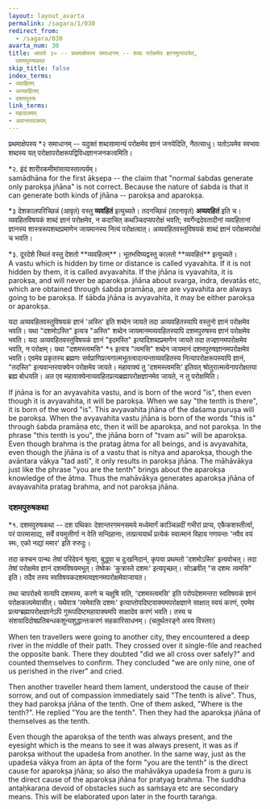 ```yaml
---
layout: layout_avarta
permalink: /sagara/1/030
redirect_from:
  - /sagara/030
avarta_num: 30
title: आवर्तः ३० -- प्रथमाक्षेपस्य समाधानम् -- शब्दः परोक्षमेव ज्ञानमुत्पादयेत्,
  दशमपुरुषकथा
skip_title: false
index_terms:
- व्यवहितम्
- अव्यवहितम्
- दशमपुरुषः
link_terms:
- महावाक्यम्
- अवान्तरवाक्यम्
---
```


प्रथमाक्षेपस्य *२ समाधानम् -- यदुक्तं शब्दसामान्यं परोक्षमेव ज्ञानं जनयेदिति, नैतत्साधु। 
यतोऽयमेव स्वभावः शब्दस्य यत् परोक्षापरोक्षरूपद्विविधज्ञानजनकत्वमिति। 

<div class="footnote" markdown="1">
*२. इंदं शारीरकमीमांसायास्तात्पर्यम्।  
</div>

<div class="translation-inline" markdown="1">
samādhāna for the first ākṣepa -- the claim that 
"normal śabdas generate only parokṣa jñāna" is not
correct. Because the nature of śabda is that it can
generate both kinds of jñāna -- parokṣa and aparokṣa. 
</div>

*३ देशकालपरिच्छिन्नं (आवृतं) वस्तु **व्यवहितं** इत्युच्यते। 
तदनच्छिन्नं (तदनावृतं) **अव्यवहितं** इति च। 
व्यवहितविषयकं शाब्दं ज्ञानं परोक्षमेव, न कदाचित् कथञ्चिदप्यपरोक्षं भवति; 
स्वर्गेन्द्रदेवतादीनां व्यवहितानां ज्ञानस्य शास्त्ररूपशब्दप्रमाणेन जायमानस्य नित्यं परोक्षत्वात्। 
अव्यवहितवस्तुविषयकं शाब्दं ज्ञानं परोक्षमपरोक्षं च भवति। 

<div class="footnote" markdown="1">
*३. दूरदेशे स्थितं वस्तु देशतो **व्यवहितम्**। भूतभविष्यद्वस्तु कालतो **व्यवहितं** इत्युच्यते।
</div>

<div class="translation-inline" markdown="1">
A vastu which is hidden by time or distance is called vyavahita. 
If it is not hidden by them, it is called avyavahita. 
If the jñāna is vyavahita, it is parokṣa, and will never be aparokṣa. 
jñāna about svarga, indra, devatās etc, which are obtained through śabda pramāṇa, 
are are vyavahita are always going to be parokṣa. If śābda jñāna is avyavahita, 
it may be either parokṣa or aparokṣa. 
</div>

यदा अव्यवहितवस्तुविषयकं ज्ञानं 'अस्ति' इति शब्देन जायते तदा अव्यवहितस्यापि वस्तुनो ज्ञानं परोक्षमेव भवति। यथा "दशमोऽस्ति" इत्यत्र "अस्ति" शब्देन जायमानमव्यवहितस्यापि दशमपुरुषस्य ज्ञानं परोक्षमेव भवति। 
यदा अव्यवहितवस्तुविषयकं ज्ञानं "इदमस्ति" इत्यादिशब्दप्रमाणेन जायते तदा तज्ज्ञानमपरोक्षमेव भवति, न परोक्षम्। 
यथा "दशमस्त्वमसि" *१ इत्यत्र "त्वमसि" शब्देन जायमानं दशमपुरुषज्ञानमपरोक्षमेव भवति। 
एवमेव प्रकृतस्य ब्रह्मणः सर्वप्राणिप्रत्यगात्मभूतत्वादत्यन्ताव्यवहितस्य नित्यापरोक्षरूपस्यापि ज्ञानं, "तदस्ति" इत्यवान्तरवाक्येन परोक्षमेव जायते। 
महावाक्यं तु 'दशमस्त्वमसि' इतिवत् श्रोतुरात्मत्वेनापरोक्षतया ब्रह्म बोधयति। 
अत एव महावाक्येनाव्यवहितप्रत्यब्रह्मापरोक्षज्ञानमेव जायते, न तु परोक्षमिति।

<div class="translation-inline" markdown="1">
If jṅāna is for an avyavahita vastu, and is born of the word "is", then even though it is avyavahita, it will be parokṣa. 
When we say "the tenth is there", it is born of the word "is". This avyavahita jñāna of the daśama puruṣa will be parokṣa. 
When the avyavahita vastu jñāna is born of the words "this is" through śabda pramāṇa etc, 
then it will be aparokṣa, and not parokṣa. 
In the phrase "this tenth is you", the jñāna born of "tvam asi" will be aparokṣa.
Even though brahma is the pratag ātma for all beings, and is avyavahita, even though the jñāna is of a vastu that is nitya and aparokṣa, 
though the avāntara vākya "tad asti", it only results in parokṣa jñāna. The māhāvākya just like the phrase "you are the tenth" brings about the aparokṣa knowledge of the ātma. Thus the mahāvākya generates aparokṣa jñāna of avayavahita pratag brahma,
and not parokṣa jñāna.
</div> 

<div class="footnote" markdown="1">

### दशमपुरुषकथा

*१. दशमपुरुषकथा -- दश पथिकाः देशान्तरगमनसमये मध्येमार्गं काञ्चिन्नदीं गभीरां प्राप्य, एकैकशस्तीर्त्वा, परं पारमासाद्य, सर्वे वयमुत्तीर्णा न वेति सन्दिहानाः, तत्प्रत्ययार्थं प्रत्येकं स्वात्मानं विहाय गणयन्तः 'नवैव वयं स्मः, एको नद्यां ममार' इति रुरुदुः। 

तदा कश्चन पान्थः तेषां परिदेवनं श्रुत्वा, बुद्ध्वा च दुःखनिदानं, 
कृपया प्रथमतो 'दशमोऽस्ति' इत्यवोचत्। 
तदा तेषां परोक्षमेव ज्ञानं दशमविषयमभूत्। 
तेष्वेकः 'कुत्रास्ते दशमः' इत्यपृच्छत्। सोऽब्रवीत् "स दशमः त्वमसि" इति। 
तदैव तस्य स्वविषयकदशमत्वज्ञानमपरोक्षमेवाजायत। 

तथा चापरोक्ष्ये सत्यपि दशमस्य, करणे च चक्षुषि सति, 'दशमस्त्वमसि' इति परोपदेशमन्तरा स्वविषयकं ज्ञानं परोक्षकल्पमेवासीत्। 
यथैवात्र 'त्वमेवासि दशमः' इत्याप्तोपदिष्टवाक्यमपरोक्षज्ञाने साक्षात् स्वयं करणं, एवमेव प्रत्यग्ब्रह्मापरोक्षज्ञानेऽपि गुरूपदिष्टमहावाक्यमपि साक्षादेव करणं भवति। तस्य च संशयादिदोषप्रतिबन्धकशून्यशुद्धान्तःकरणं सहकारिसाधनम्। 
(चतुर्थतरङ्गे अस्य विस्तरः)

<div class="translation-inline" markdown="1">
When ten travellers were going to another city, they encountered a deep river in the 
middle of their path. They crossed over it single-file and reached the opposite bank.
There they doubted "did we all cross over safely?" and counted themselves to confirm. 
They concluded "we are only nine, one of us perished in the river" and cried. 

Then another traveller heard them lament, understood the cause of their sorrow, and out
of compassion immediately said "The tenth is alive". Thus, they had parokṣa jṅāna of the tenth.
One of them asked, "Where is the tenth?". He replied "You are the tenth". Then they had the
aparokṣa jñāna of themselves as the tenth. 

Even though the aparokṣa of the tenth was always present, and the eyesight which is the means
to see it was always present, it was as if parokṣa without the upadeśa from another. In the same
way, just as the upadeśa vākya from an āpta of the form "you are the tenth" is the direct cause
for aparokṣa jñāna; so also the mahāvākya upadeśa from a guru is the direct cause of the 
aparokṣa jñāna for pratyag brahma. The śuddha antaḥkaraṇa devoid of obstacles such as saṁśaya 
etc are secondary means. This will be elaborated upon later in the fourth taraṅga.
</div>

</div>
